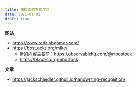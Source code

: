 ```yaml
---
title: 用探索的方式学习
date: 2021-01-02
draft: true
---
```


**网站**

- https://www.redblobgames.com/
- https://bost.ocks.org/mike/
  - 新的内容主要在：https://observablehq.com/@mbostock
  - https://bl.ocks.org/mbostock

**文章**

- https://jackschaedler.github.io/handwriting-recognition/
